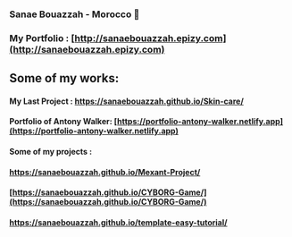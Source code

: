 ### Sanae Bouazzah - Morocco 💖

### My Portfolio : [http://sanaebouazzah.epizy.com](http://sanaebouazzah.epizy.com) 

## Some of my works:
#### My Last Project : https://sanaebouazzah.github.io/Skin-care/
#### Portfolio of Antony Walker: [https://portfolio-antony-walker.netlify.app](https://portfolio-antony-walker.netlify.app)  
#### Some of my  projects : 
####            https://sanaebouazzah.github.io/Mexant-Project/
####            [https://sanaebouazzah.github.io/CYBORG-Game/](https://sanaebouazzah.github.io/CYBORG-Game/)
####            https://sanaebouazzah.github.io/template-easy-tutorial/


                     
